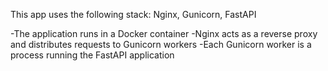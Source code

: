 This app uses the following stack: Nginx, Gunicorn, FastAPI

-The application runs in a Docker container
-Nginx acts as a reverse proxy and distributes requests to Gunicorn workers
-Each Gunicorn worker is a process running the FastAPI application

